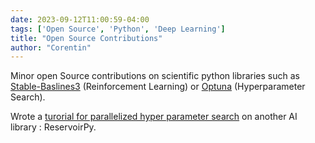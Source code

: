 ```yaml
---
date: 2023-09-12T11:00:59-04:00
tags: ['Open Source', 'Python', 'Deep Learning']
title: "Open Source Contributions"
author: "Corentin"
---
```


Minor open Source contributions on scientific python libraries such as [Stable-Baslines3](https://github.com/DLR-RM/stable-baselines3) (Reinforcement Learning) or [Optuna](https://github.com/optuna/optuna) (Hyperparameter Search).

Wrote a [turorial for parallelized hyper parameter search](https://github.com/reservoirpy/reservoirpy/tree/master/tutorials/4.a-Hyperparameter%20search%20with%20Optuna) on another AI library : ReservoirPy.  



 

